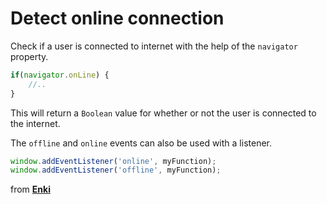# Detect online connection 

Check if a user is connected to internet with the help of the `navigator` property. 

```javascript 
if(navigator.onLine) {
	//..
}
```

This will return a `Boolean` value for whether or not the user is connected to the internet.

The `offline` and `online` events can also be used with a listener. 

```javascript
window.addEventListener('online', myFunction);
window.addEventListener('offline', myFunction);
```
from [**Enki**](https://www.enki.com/)